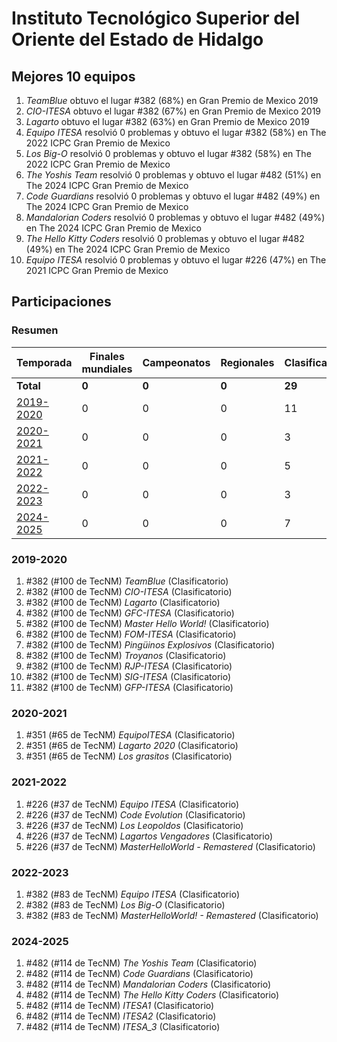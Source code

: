 ---
---

# Instituto Tecnológico Superior del Oriente del Estado de Hidalgo

## Mejores 10 equipos

1. _TeamBlue_ obtuvo el lugar #382 (68%) en Gran Premio de Mexico 2019
1. _CIO-ITESA_ obtuvo el lugar #382 (67%) en Gran Premio de Mexico 2019
1. _Lagarto_ obtuvo el lugar #382 (63%) en Gran Premio de Mexico 2019
1. _Equipo ITESA_ resolvió 0 problemas y obtuvo el lugar #382 (58%) en The 2022 ICPC Gran Premio de Mexico
1. _Los Big-O_ resolvió 0 problemas y obtuvo el lugar #382 (58%) en The 2022 ICPC Gran Premio de Mexico
1. _The Yoshis Team_ resolvió 0 problemas y obtuvo el lugar #482 (51%) en The 2024 ICPC Gran Premio de Mexico
1. _Code Guardians_ resolvió 0 problemas y obtuvo el lugar #482 (49%) en The 2024 ICPC Gran Premio de Mexico
1. _Mandalorian Coders_ resolvió 0 problemas y obtuvo el lugar #482 (49%) en The 2024 ICPC Gran Premio de Mexico
1. _The Hello Kitty Coders_ resolvió 0 problemas y obtuvo el lugar #482 (49%) en The 2024 ICPC Gran Premio de Mexico
1. _Equipo ITESA_ resolvió 0 problemas y obtuvo el lugar #226 (47%) en The 2021 ICPC Gran Premio de Mexico

## Participaciones

### Resumen

| Temporada | Finales mundiales | Campeonatos | Regionales | Clasificatorios | Equipos |
| --- | --- | --- | --- | --- | --- |
| **Total** | **0** | **0** | **0** | **29** | **29** |
| [2019-2020](#2019-2020) | 0 | 0 | 0 | 11 | 11 |
| [2020-2021](#2020-2021) | 0 | 0 | 0 | 3 | 3 |
| [2021-2022](#2021-2022) | 0 | 0 | 0 | 5 | 5 |
| [2022-2023](#2022-2023) | 0 | 0 | 0 | 3 | 3 |
| [2024-2025](#2024-2025) | 0 | 0 | 0 | 7 | 7 |

### 2019-2020

1. #382 (#100 de TecNM) _TeamBlue_ (Clasificatorio)
1. #382 (#100 de TecNM) _CIO-ITESA_ (Clasificatorio)
1. #382 (#100 de TecNM) _Lagarto_ (Clasificatorio)
1. #382 (#100 de TecNM) _GFC-ITESA_ (Clasificatorio)
1. #382 (#100 de TecNM) _Master Hello World!_ (Clasificatorio)
1. #382 (#100 de TecNM) _FOM-ITESA_ (Clasificatorio)
1. #382 (#100 de TecNM) _Pingüinos Explosivos_ (Clasificatorio)
1. #382 (#100 de TecNM) _Troyanos_ (Clasificatorio)
1. #382 (#100 de TecNM) _RJP-ITESA_ (Clasificatorio)
1. #382 (#100 de TecNM) _SIG-ITESA_ (Clasificatorio)
1. #382 (#100 de TecNM) _GFP-ITESA_ (Clasificatorio)

### 2020-2021

1. #351 (#65 de TecNM) _EquipoITESA_ (Clasificatorio)
1. #351 (#65 de TecNM) _Lagarto 2020_ (Clasificatorio)
1. #351 (#65 de TecNM) _Los grasitos_ (Clasificatorio)

### 2021-2022

1. #226 (#37 de TecNM) _Equipo ITESA_ (Clasificatorio)
1. #226 (#37 de TecNM) _Code Evolution_ (Clasificatorio)
1. #226 (#37 de TecNM) _Los Leopoldos_ (Clasificatorio)
1. #226 (#37 de TecNM) _Lagartos Vengadores_ (Clasificatorio)
1. #226 (#37 de TecNM) _MasterHelloWorld - Remastered_ (Clasificatorio)

### 2022-2023

1. #382 (#83 de TecNM) _Equipo ITESA_ (Clasificatorio)
1. #382 (#83 de TecNM) _Los Big-O_ (Clasificatorio)
1. #382 (#83 de TecNM) _MasterHelloWorld! - Remastered_ (Clasificatorio)

### 2024-2025

1. #482 (#114 de TecNM) _The Yoshis Team_ (Clasificatorio)
1. #482 (#114 de TecNM) _Code Guardians_ (Clasificatorio)
1. #482 (#114 de TecNM) _Mandalorian Coders_ (Clasificatorio)
1. #482 (#114 de TecNM) _The Hello Kitty Coders_ (Clasificatorio)
1. #482 (#114 de TecNM) _ITESA1_ (Clasificatorio)
1. #482 (#114 de TecNM) _ITESA2_ (Clasificatorio)
1. #482 (#114 de TecNM) _ITESA_3_ (Clasificatorio)



